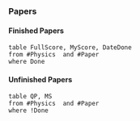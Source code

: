 

### Papers

#### Finished Papers
```dataview
table FullScore, MyScore, DateDone
from #Physics  and #Paper
where Done
```
#### Unfinished Papers
```dataview
table QP, MS
from #Physics  and #Paper
where !Done
```
